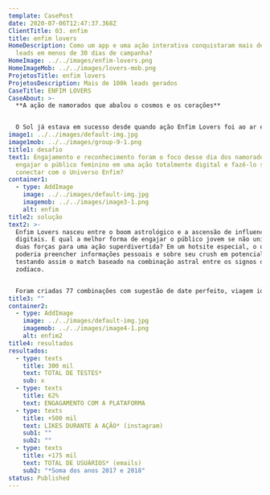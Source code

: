 ```yaml
---
template: CasePost
date: 2020-07-06T12:47:37.368Z
ClientTitle: 03. enfim
title: enfim lovers
HomeDescription: Como um app e uma ação interativa conquistaram mais de 100 mil
  leads em menos de 30 dias de campanha?
HomeImage: ../../images/enfim-lovers.png
HomeImageMob: ../../images/lovers-mob.png
ProjetosTitle: enfim lovers
ProjetosDescription: Mais de 100k leads gerados
CaseTitle: ENFIM LOVERS
CaseAbout: >-
  **A ação de namorados que abalou o cosmos e os corações**


  O Sol já estava em sucesso desde quando ação Enfim Lovers foi ao ar e aos astros, já que essa ação foi idealizada para engajar ainda mais o público-alvo da marca em seu lifestyle místico, através de um teste online para descobrir a combinação astrológica do participante e o seu amor/crush!
image1: ../../images/default-img.jpg
image1mob: ../../images/group-9-1.png
title1: desafio
text1: Engajamento e reconhecimento foram o foco desse dia dos namorados. Como
  engajar o público feminino em uma ação totalmente digital e fazê-lo se
  conectar com o Universo Enfim?
container1:
  - type: AddImage
    image: ../../images/default-img.jpg
    imagemob: ../../images/image3-1.png
    alt: enfim
title2: solução
text2: >-
  Enfim Lovers nasceu entre o boom astrológico e a ascensão de influenciadores
  digitais. E qual a melhor forma de engajar o público jovem se não unindo essas
  duas forças para uma ação superdivertida? Em um hotsite especial, o usuário
  poderia preencher informações pessoais e sobre seu crush em potencial,
  testando assim o match baseado na combinação astral entre os signos do
  zodíaco. 


  Foram criadas 77 combinações com sugestão de date perfeito, viagem ideal e pedra mágica do casal, além de um resumo sobre o match e as principais características de cada um. Para tornar a experiência ainda mais incrível, os resultados foram gerados por ilustrações da influencer @nanaths, que também ativou a campanha em seu perfil.
title3: ""
container2:
  - type: AddImage
    image: ../../images/default-img.jpg
    imagemob: ../../images/image4-1.png
    alt: enfim2
title4: resultados
resultados:
  - type: texts
    title: 300 mil
    text: TOTAL DE TESTES*
    sub: x
  - type: texts
    title: 62%
    text: ENGAGAMENTO COM A PLATAFORMA
  - type: texts
    title: +500 mil
    text: LIKES DURANTE A AÇÃO* (instagram)
    sub1: ""
    sub2: ""
  - type: texts
    title: +175 mil
    text: TOTAL DE USUÁRIOS* (emails)
    sub2: "*Soma dos anos 2017 e 2018"
status: Published
---
```

